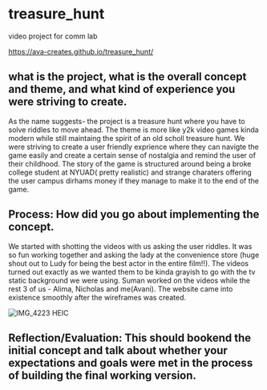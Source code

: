 <h1>treasure_hunt</h1>
video project for comm lab


https://ava-creates.github.io/treasure_hunt/



<h2> what is the project, what is the overall concept and theme, and what kind of experience you were striving to create.</h2>
As the name suggests- the project is a treasure hunt where you have to solve riddles to move ahead. The theme is more like y2k video games kinda modern while still maintaing the spirit of an old scholl treasure hunt. We were striving to create a user friendly exprience where they can navigte the game easily and create a certain sense of nostalgia and remind the user of their childhood. The story of the game is structured around being a broke college student at NYUAD( pretty realistic) and strange charaters offering the user campus dirhams money if they manage to make it to the end of the game.

<h2>Process: How did you go about implementing the concept.</h2>
We started with shotting the videos with us asking the user riddles. It was so fun working together and asking the lady at the convenience store (huge shout out to Ludy for being the best actor in the entire film!!). The videos turned out exactly as we wanted them to be kinda grayish to go with the tv static background we were using. Suman worked on the videos while the rest 3 of us - Alima, Nicholas and me(Avani). The website came into existence smoothly after the wireframes was created. 

![IMG_4223 HEIC](https://user-images.githubusercontent.com/64213814/166945883-9ca12131-c64d-4a30-8163-d4b0736c5527.png)



<h2>Reflection/Evaluation: This should bookend the initial concept and talk about whether your expectations and goals were met in the process of building the final working version.</h2>
